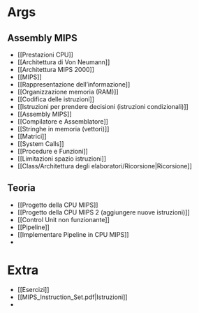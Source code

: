 # Args
## Assembly MIPS
- [[Prestazioni CPU]]
- [[Architettura di Von Neumann]]
- [[Architettura MIPS 2000]]
- [[MIPS]]
- [[Rappresentazione dell’informazione]]
- [[Organizzazione memoria (RAM)]]
- [[Codifica delle istruzioni]]
- [[Istruzioni per prendere decisioni (istruzioni condizionali)]]
- [[Assembly MIPS]]
- [[Compilatore e Assemblatore]]
- [[Stringhe in memoria (vettori)]]
- [[Matrici]]
- [[System Calls]]
- [[Procedure e Funzioni]]
- [[Limitazioni spazio istruzioni]]
- [[Class/Architettura degli elaboratori/Ricorsione|Ricorsione]]

## Teoria
- [[Progetto della CPU MIPS]]
- [[Progetto della CPU MIPS 2 (aggiungere nuove istruzioni)]]
- [[Control Unit non funzionante]]
- [[Pipeline]]
- [[Implementare Pipeline in CPU MIPS]]
- 

# Extra
- [[Esercizi]]
- [[MIPS_Instruction_Set.pdf|Istruzioni]]
- 